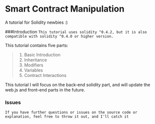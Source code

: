 # Smart Contract Manipulation
A tutorial for Solidity newbies :)

###Introduction
`This tutorial uses solidity ^0.4.2, but it is also compatible with solidity ^0.4.0 or higher version.`


This tutorial contains five parts:
> 1. Basic Introduction
> 2. Inheritance
> 3. Modifiers
> 4. Variables
> 5. Contract Interactions

This tutorial I will focus on the back-end solidity part, and will update the web.js and front-end parts in the future.

### Issues
`If you have further questions or issues on the source code or explanation, feel free to throw it out, and I'll catch it`
